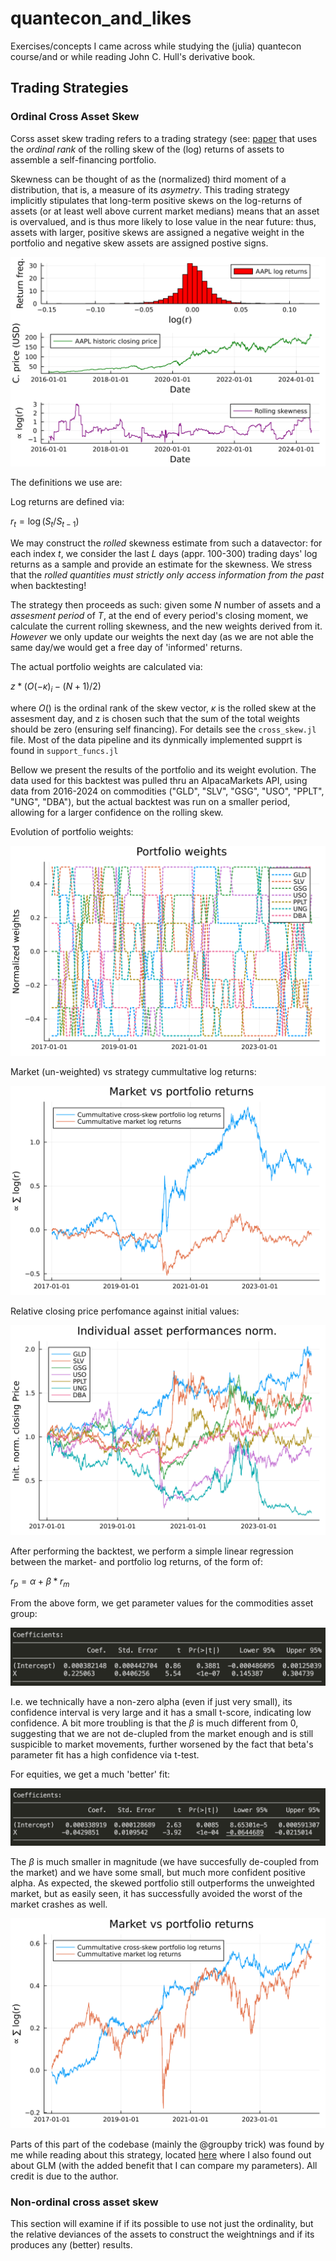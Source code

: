 # quantecon_and_likes
Exercises/concepts I came across while studying the (julia) quantecon course/and or while reading John C. Hull's derivative book.

## Trading Strategies
### Ordinal Cross Asset Skew

Corss asset skew trading refers to a trading strategy (see: [paper](https://www.pm-research.com/content/iijpormgmt/48/4/194) that uses the _ordinal rank_ of the rolling skew of the (log) returns of assets to assemble a self-financing portfolio. 

Skewness can be thought of as the (normalized) third moment of a distribution, that is, a measure of its _asymetry_. This trading strategy implicitly stipulates that long-term positive skews on the log-returns of assets (or at least well above current market medians) means that an asset is overvalued, and is thus more likely to lose value in the near future: thus, assets with larger, positive skews are assigned a negative weight in the portfolio and negative skew assets are assigned postive signs.

![AAPL_skew](https://github.com/ArchHem/quantecon_and_likes/blob/main/visul/AAPL_example_skew.png)

The definitions we use are:

Log returns are defined via:

$r_t = \log(S_t / S_{t-1})$

We may construct the _rolled_ skewness estimate from such a datavector: for each index $t$, we consider the last $L$ days (appr. 100-300) trading days' log returns as a sample and provide an estimate for the skewness. We stress that the _rolled quantities must strictly only access information from the past_ when backtesting! 

The strategy then proceeds as such: given some $N$ number of assets and a _assesment period_ of $T$, at the end of every period's closing moment, we calculate the current rolling skewness, and the new weights derived from it. _However_ we only update our weights the next day (as we are not able the same day/we would get a free day of 'informed' returns.

The actual portfolio weights are calculated via:

$z*(O(-\kappa)_i - (N+1)/2 )$

where $O()$ is the ordinal rank of the skew vector, $\kappa$ is the rolled skew at the assesment day, and z is chosen such that the sum of the total weights should be zero (ensuring self financing). For details see the `cross_skew.jl` file. Most of the data pipeline and its dynmically implemented supprt is found in `support_funcs.jl`

Bellow we present the results of the portfolio and its weight evolution. The data used for this backtest was pulled thru an AlpacaMarkets API, using data from 2016-2024 on commodities ("GLD", "SLV", "GSG", "USO", "PPLT", "UNG", "DBA"), but the actual backtest was run on a smaller period, allowing for a larger confidence on the rolling skew. 

Evolution of portfolio weights:

![p_comm_weights](https://github.com/ArchHem/quantecon_and_likes/blob/main/visul/commodities_weights.png)

Market (un-weighted) vs strategy cummultative log returns:

![market_v_portf](https://github.com/ArchHem/quantecon_and_likes/blob/main/visul/market_vs_skew_commodity.png) 

Relative closing price perfomance against initial values:

![norm_close_comm](https://github.com/ArchHem/quantecon_and_likes/blob/main/visul/commodities_norm_asset_perf.png)

After performing the backtest, we perform a simple linear regression between the market- and portfolio log returns, of the form of:

$r_p = \alpha + \beta * r_m$

From the above form, we get parameter values for the commodities asset group:

![comm_fit](https://github.com/ArchHem/quantecon_and_likes/blob/main/visul/commodity_fit.png)

I.e. we technically have a non-zero alpha (even if just very small), its confidence interval is very large and it has a small t-score, indicating low confidence. A bit more troubling is that the $\beta$ is much different from 0, suggesting that we are not de-clupled from the market enough and is still suspicible to market movements, further worsened by the fact that beta's parameter fit has a high confidence via t-test. 

For equities, we get a much 'better' fit:

![eq_fit](https://github.com/ArchHem/quantecon_and_likes/blob/main/visul/equities_fix.png)

The $\beta$ is much smaller in magnitude (we have succesfully de-coupled from the market) and we have some small, but much more confident positive alpha. As expected, the skewed portfolio still outperforms the unweighted market, but as easily seen, it has successfully avoided the worst of the market crashes as well.

![eq_perf](https://github.com/ArchHem/quantecon_and_likes/blob/main/visul/market_vs_skew_equities.png)




Parts of this part of the codebase (mainly the @groupby trick) was found by me while reading about this strategy, located [here](https://dm13450.github.io/2024/02/08/Cross-Asset-Skew-A-Trading-Strategy.html) where I also found out about GLM (with the added benefit that I can compare my parameters). All credit is due to the author.

### Non-ordinal cross asset skew

This section will examine if if its possible to use not just the ordinality, but the relative deviances of the assets to construct the weightnings and if its produces any (better) results. 

